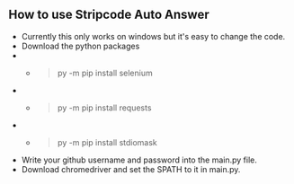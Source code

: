 ## How to use Stripcode Auto Answer
 - Currently this only works on windows but it's easy to change the code.
 - Download the python packages
 - - >py -m pip install selenium
 - - >py -m pip install requests
 - - >py -m pip install stdiomask
 - Write your github username and password into the main.py file.
 - Download chromedriver and set the SPATH to it in main.py.
